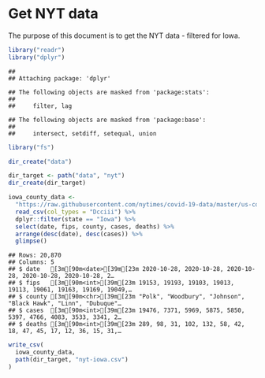 Get NYT data
================

The purpose of this document is to get the NYT data - filtered for Iowa.

``` r
library("readr")
library("dplyr")
```

    ## 
    ## Attaching package: 'dplyr'

    ## The following objects are masked from 'package:stats':
    ## 
    ##     filter, lag

    ## The following objects are masked from 'package:base':
    ## 
    ##     intersect, setdiff, setequal, union

``` r
library("fs")
```

``` r
dir_create("data")

dir_target <- path("data", "nyt")
dir_create(dir_target)
```

``` r
iowa_county_data <- 
  "https://raw.githubusercontent.com/nytimes/covid-19-data/master/us-counties.csv" %>%
  read_csv(col_types = "Dcciii") %>%
  dplyr::filter(state == "Iowa") %>%
  select(date, fips, county, cases, deaths) %>%
  arrange(desc(date), desc(cases)) %>%
  glimpse()
```

    ## Rows: 20,870
    ## Columns: 5
    ## $ date   [3m[90m<date>[39m[23m 2020-10-28, 2020-10-28, 2020-10-28, 2020-10-28, 2020-10-28, 2…
    ## $ fips   [3m[90m<int>[39m[23m 19153, 19193, 19103, 19013, 19113, 19061, 19163, 19169, 19049,…
    ## $ county [3m[90m<chr>[39m[23m "Polk", "Woodbury", "Johnson", "Black Hawk", "Linn", "Dubuque"…
    ## $ cases  [3m[90m<int>[39m[23m 19476, 7371, 5969, 5875, 5850, 5397, 4766, 4083, 3533, 3341, 2…
    ## $ deaths [3m[90m<int>[39m[23m 289, 98, 31, 102, 132, 58, 42, 18, 47, 45, 17, 12, 36, 15, 31,…

``` r
write_csv(
  iowa_county_data,
  path(dir_target, "nyt-iowa.csv")
)
```

